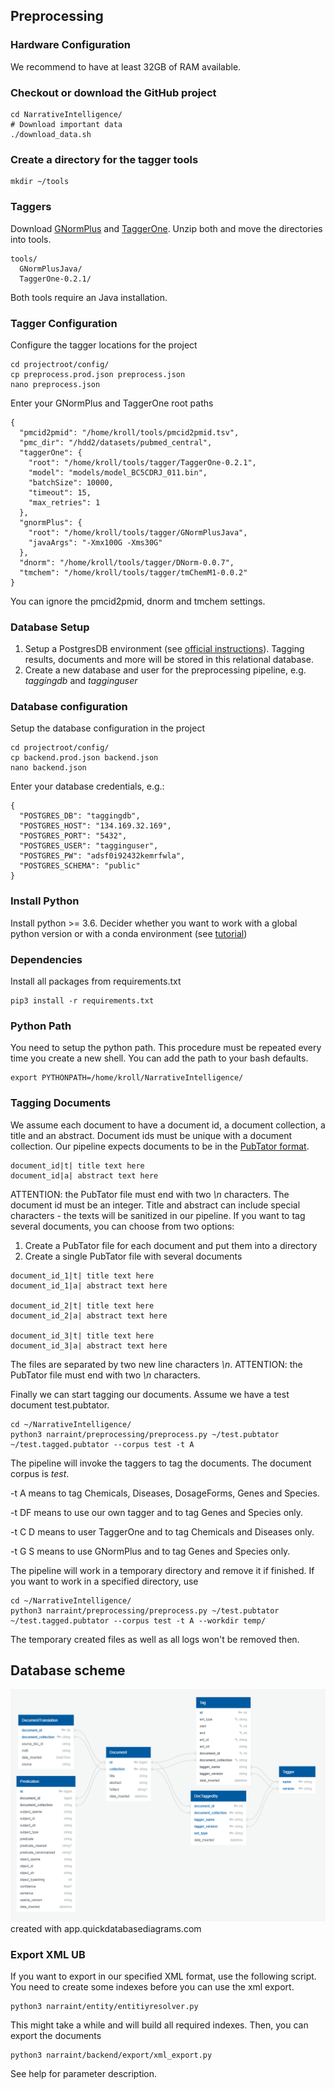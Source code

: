 
## Preprocessing
### Hardware Configuration
We recommend to have at least 32GB of RAM available. 
### Checkout or download the GitHub project
```
cd NarrativeIntelligence/
# Download important data
./download_data.sh
```
### Create a directory for the tagger tools
```
mkdir ~/tools
```
### Taggers
Download [GNormPlus](https://www.ncbi.nlm.nih.gov/research/bionlp/Tools/gnormplus/) and [TaggerOne](https://www.ncbi.nlm.nih.gov/research/bionlp/tools/taggerone/). Unzip both and move the directories into tools. 
```
tools/
  GNormPlusJava/
  TaggerOne-0.2.1/
```
Both tools require an Java installation. 

### Tagger Configuration
Configure the tagger locations for the project
```
cd projectroot/config/
cp preprocess.prod.json preprocess.json
nano preprocess.json
```
Enter your GNormPlus and TaggerOne root paths
```
{
  "pmcid2pmid": "/home/kroll/tools/pmcid2pmid.tsv",
  "pmc_dir": "/hdd2/datasets/pubmed_central",
  "taggerOne": {
    "root": "/home/kroll/tools/tagger/TaggerOne-0.2.1",
    "model": "models/model_BC5CDRJ_011.bin",
    "batchSize": 10000,
    "timeout": 15,
    "max_retries": 1
  },
  "gnormPlus": {
    "root": "/home/kroll/tools/tagger/GNormPlusJava",
    "javaArgs": "-Xmx100G -Xms30G"
  },
  "dnorm": "/home/kroll/tools/tagger/DNorm-0.0.7",
  "tmchem": "/home/kroll/tools/tagger/tmChemM1-0.0.2"
}
```
You can ignore the pmcid2pmid, dnorm and tmchem settings. 
### Database Setup
1. Setup a PostgresDB environment (see [official instructions](https://www.postgresql.org)). Tagging results, documents and more will be stored in this relational database. 
2. Create a new database and user for the preprocessing pipeline, e.g. *taggingdb* and *tagginguser*

### Database configuration
Setup the database configuration in the project
```
cd projectroot/config/
cp backend.prod.json backend.json
nano backend.json
```
Enter your database credentials, e.g.:
```
{
  "POSTGRES_DB": "taggingdb",
  "POSTGRES_HOST": "134.169.32.169",
  "POSTGRES_PORT": "5432",
  "POSTGRES_USER": "tagginguser",
  "POSTGRES_PW": "adsf0i92432kemrfwla",
  "POSTGRES_SCHEMA": "public"
}
```

### Install Python
Install python >= 3.6. Decider whether you want to work with a global python version or with a conda environment (see [tutorial](https://towardsdatascience.com/getting-started-with-python-environments-using-conda-32e9f2779307))
### Dependencies
Install all packages from requirements.txt
```
pip3 install -r requirements.txt
```

### Python Path
You need to setup the python path. This procedure must be repeated every time you create a new shell. You can add the path to your bash defaults.
```
export PYTHONPATH=/home/kroll/NarrativeIntelligence/
```

### Tagging Documents
We assume each document to have a document id, a document collection, a title and an abstract. Document ids must be unique with a document collection. Our pipeline expects documents to be in the [PubTator format](https://www.ncbi.nlm.nih.gov/CBBresearch/Lu/Demo/PubTator/tutorial/index.html). 
```
document_id|t| title text here
document_id|a| abstract text here

```
ATTENTION: the PubTator file must end with two *\n* characters. 
The document id must be an integer. Title and abstract can include special characters - the texts will be sanitized in our pipeline. 
If you want to tag several documents, you can choose from two options:
1. Create a PubTator file for each document and put them into a directory
2. Create a single PubTator file with several documents
```
document_id_1|t| title text here
document_id_1|a| abstract text here

document_id_2|t| title text here
document_id_2|a| abstract text here

document_id_3|t| title text here
document_id_3|a| abstract text here

```
The files are separated by two new line characters *\\n*. ATTENTION: the PubTator file must end with two *\\n* characters. 

Finally we can start tagging our documents. Assume we have a test document test.pubtator.
```
cd ~/NarrativeIntelligence/
python3 narraint/preprocessing/preprocess.py ~/test.pubtator ~/test.tagged.pubtator --corpus test -t A
```
The pipeline will invoke the taggers to tag the documents. The document corpus is *test*. 

-t A means to tag Chemicals, Diseases, DosageForms, Genes and Species. 

-t DF means to use our own tagger and to tag Genes and Species only. 

-t C D means to user TaggerOne and to tag Chemicals and Diseases only. 

-t G S means to use GNormPlus and to tag Genes and Species only. 


The pipeline will work in a temporary directory and remove it if finished. If you want to work in a specified directory, use
```
cd ~/NarrativeIntelligence/
python3 narraint/preprocessing/preprocess.py ~/test.pubtator ~/test.tagged.pubtator --corpus test -t A --workdir temp/
```
The temporary created files as well as all logs won't be removed then. 

## Database scheme

![DB Scheme](./docs/dbdiagram.png)
created with app.quickdatabasediagrams.com
### Export XML UB
If you want to export in our specified XML format, use the following script. You need to create some indexes before you can use the xml export.
```
python3 narraint/entity/entitiyresolver.py
```
This might take a while and will build all required indexes. Then, you can export the documents
```
python3 narraint/backend/export/xml_export.py
```
See help for parameter description. 
